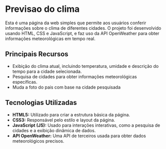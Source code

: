 # Previsao do clima

Esta é uma página da web simples que permite aos usuários conferir informações sobre o clima de diferentes cidades. O projeto foi desenvolvido usando HTML, CSS e JavaScript, e faz uso da API OpenWeather para obter informações meteorológicas em tempo real.

## Principais Recursos

- Exibição do clima atual, incluindo temperatura, umidade e descrição do tempo para a cidade selecionada.
- Pesquisa de cidades para obter informações meteorológicas específicas.
- Muda a foto do pais com base na cidade pesquisada

## Tecnologias Utilizadas

- **HTML5:** Utilizado para criar a estrutura básica da página.
- **CSS3:** Responsável pelo estilo e layout da página.
- **JavaScript (JS):** Usado para interações interativas, como a pesquisa de cidades e a exibição dinâmica de dados.
- **API OpenWeather:** Uma API de terceiros usada para obter dados meteorológicos precisos.
